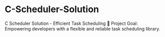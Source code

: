 # C-Scheduler-Solution
C Scheduler Solution - Efficient Task Scheduling 📆 Project Goal: Empowering developers with a flexible and reliable task scheduling library.

